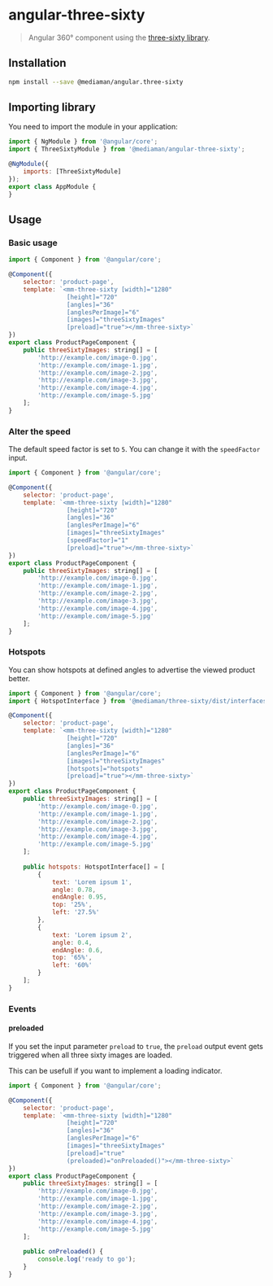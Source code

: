 # angular-three-sixty

> Angular 360° component using the [three-sixty library](https://github.com/mediamanDE/three-sixty).

## Installation

```bash
npm install --save @mediaman/angular.three-sixty
```

## Importing library

You need to import the module in your application:

```javascript
import { NgModule } from '@angular/core';
import { ThreeSixtyModule } from '@mediaman/angular-three-sixty';

@NgModule({
    imports: [ThreeSixtyModule]
});
export class AppModule {
}
```

## Usage

### Basic usage

```javascript
import { Component } from '@angular/core';

@Component({
    selector: 'product-page',
    template: `<mm-three-sixty [width]="1280"
                [height]="720"
                [angles]="36" 
                [anglesPerImage]="6" 
                [images]="threeSixtyImages" 
                [preload]="true"></mm-three-sixty>`
})
export class ProductPageComponent {
    public threeSixtyImages: string[] = [
        'http://example.com/image-0.jpg',
        'http://example.com/image-1.jpg',
        'http://example.com/image-2.jpg',
        'http://example.com/image-3.jpg',
        'http://example.com/image-4.jpg',
        'http://example.com/image-5.jpg'
    ];
}
```

### Alter the speed

The default speed factor is set to `5`. You can change it with the `speedFactor` input.

```javascript
import { Component } from '@angular/core';

@Component({
    selector: 'product-page',
    template: `<mm-three-sixty [width]="1280"
                [height]="720"
                [angles]="36" 
                [anglesPerImage]="6" 
                [images]="threeSixtyImages"
                [speedFactor]="1"
                [preload]="true"></mm-three-sixty>`
})
export class ProductPageComponent {
    public threeSixtyImages: string[] = [
        'http://example.com/image-0.jpg',
        'http://example.com/image-1.jpg',
        'http://example.com/image-2.jpg',
        'http://example.com/image-3.jpg',
        'http://example.com/image-4.jpg',
        'http://example.com/image-5.jpg'
    ];
}
```

### Hotspots

You can show hotspots at defined angles to advertise the viewed product better.

```javascript
import { Component } from '@angular/core';
import { HotspotInterface } from '@mediaman/three-sixty/dist/interfaces/hotspot.interface';

@Component({
    selector: 'product-page',
    template: `<mm-three-sixty [width]="1280"
                [height]="720"
                [angles]="36" 
                [anglesPerImage]="6" 
                [images]="threeSixtyImages"
                [hotspots]="hotspots"
                [preload]="true"></mm-three-sixty>`
})
export class ProductPageComponent {
    public threeSixtyImages: string[] = [
        'http://example.com/image-0.jpg',
        'http://example.com/image-1.jpg',
        'http://example.com/image-2.jpg',
        'http://example.com/image-3.jpg',
        'http://example.com/image-4.jpg',
        'http://example.com/image-5.jpg'
    ];
    
    public hotspots: HotspotInterface[] = [
        {
            text: 'Lorem ipsum 1',
            angle: 0.78,
            endAngle: 0.95,
            top: '25%',
            left: '27.5%'
        },
        {
            text: 'Lorem ipsum 2',
            angle: 0.4,
            endAngle: 0.6,
            top: '65%',
            left: '60%'
        }
    ];
}
```

### Events

#### preloaded

If you set the input parameter `preload` to `true`, the `preload` output event gets triggered when all three sixty images
are loaded.

This can be usefull if you want to implement a loading indicator.

```javascript
import { Component } from '@angular/core';

@Component({
    selector: 'product-page',
    template: `<mm-three-sixty [width]="1280"
                [height]="720"
                [angles]="36" 
                [anglesPerImage]="6" 
                [images]="threeSixtyImages" 
                [preload]="true" 
                (preloaded)="onPreloaded()"></mm-three-sixty>`
})
export class ProductPageComponent {
    public threeSixtyImages: string[] = [
        'http://example.com/image-0.jpg',
        'http://example.com/image-1.jpg',
        'http://example.com/image-2.jpg',
        'http://example.com/image-3.jpg',
        'http://example.com/image-4.jpg',
        'http://example.com/image-5.jpg'
    ];
    
    public onPreloaded() {
        console.log('ready to go');
    }
}
```
